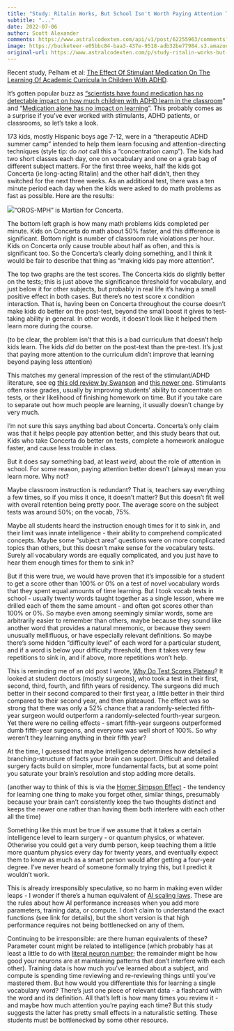 ```yaml
---
title: "Study: Ritalin Works, But School Isn't Worth Paying Attention To"
subtitle: "..."
date: 2022-07-06
author: Scott Alexander
comments: https://www.astralcodexten.com/api/v1/post/62255963/comments?&all_comments=true
image: https://bucketeer-e05bbc84-baa3-437e-9518-adb32be77984.s3.amazonaws.com/public/images/4975e27a-ba6d-4d3b-a701-cfc4bb6dbfcd_960x500.webp
original-url: https://www.astralcodexten.com/p/study-ritalin-works-but-school-isnt
---
```

Recent study, Pelham et al: [The Effect Of Stimulant Medication On The Learning Of Academic Curricula In Children With ADHD](https://ynet-images1.yit.co.il/picserver5/wcm_upload_files/2022/06/01/Sk3iwoV009/Pelham_et_al_2022.pdf). 

It’s gotten popular buzz as [“scientists have found medication has no detectable impact on how much children with ADHD learn in the classroom](https://www.reddit.com/r/science/comments/uw2gtl/scientists_have_found_medication_has_no/)” and “[Medication alone has no impact on learning](https://news.fiu.edu/2022/long-thought-to-be-the-key-to-academic-success,-medication-doesnt-help-kids-with-adhd-learn,-study-finds)”. This probably comes as a surprise if you’ve ever worked with stimulants, ADHD patients, or classrooms, so let’s take a look.

173 kids, mostly Hispanic boys age 7-12, were in a “therapeutic ADHD summer camp” intended to help them learn focusing and attention-directing techniques (style tip: do _not_ call this a “concentration camp”). The kids had two short classes each day, one on vocabulary and one on a grab bag of different subject matters. For the first three weeks, half the kids got Concerta (ie long-acting Ritalin) and the other half didn’t, then they switched for the next three weeks. As an additional test, there was a ten minute period each day when the kids were asked to do math problems as fast as possible. Here are the results:

[![](https://substackcdn.com/image/fetch/w_1456,c_limit,f_auto,q_auto:good,fl_progressive:steep/https%3A%2F%2Fbucketeer-e05bbc84-baa3-437e-9518-adb32be77984.s3.amazonaws.com%2Fpublic%2Fimages%2Fb646a951-e363-450b-9971-773c1bdb8270_843x886.png)](https://substackcdn.com/image/fetch/f_auto,q_auto:good,fl_progressive:steep/https%3A%2F%2Fbucketeer-e05bbc84-baa3-437e-9518-adb32be77984.s3.amazonaws.com%2Fpublic%2Fimages%2Fb646a951-e363-450b-9971-773c1bdb8270_843x886.png)“OROS-MPH” is Martian for Concerta.

The bottom left graph is how many math problems kids completed per minute. Kids on Concerta do math about 50% faster, and this difference is significant. Bottom right is number of classroom rule violations per hour. Kids on Concerta only cause trouble about half as often, and this is significant too. So the Concerta’s clearly doing something, and I think it would be fair to describe that thing as “making kids pay more attention”.

The top two graphs are the test scores. The Concerta kids do slightly better on the tests; this is just above the significance threshold for vocabulary, and just below it for other subjects, but probably in real life it’s having a small positive effect in both cases. But there’s no test score x condition interaction. That is, having been on Concerta throughout the course doesn’t make kids do better on the post-test, beyond the small boost it gives to test-taking ability in general. In other words, it doesn’t look like it helped them learn more during the course.

(to be clear, the problem isn’t that this is a bad curriculum that doesn’t help kids learn. The kids _did_ do better on the post-test than the pre-test. It’s just that paying more attention to the curriculum didn’t improve that learning beyond paying less attention)

This matches my general impression of the rest of the stimulant/ADHD literature, see eg [this old review by Swanson](http://citeseerx.ist.psu.edu/viewdoc/download?doi=10.1.1.1018.5058&rep=rep1&type=pdf) and [this newer one](https://www.nature.com/articles/npp2010160). Stimulants often raise grades, usually by improving students’ ability to concentrate on tests, or their likelihood of finishing homework on time. But if you take care to separate out how much people are learning, it usually doesn’t change by very much.

I’m not sure this says anything bad about Concerta. Concerta’s only claim was that it helps people pay attention better, and this study bears that out. Kids who take Concerta do better on tests, complete a homework analogue faster, and cause less trouble in class.

But it does say something bad, at least _weird,_ about the role of attention in school. For some reason, paying attention better doesn’t (always) mean you learn more. Why not?

Maybe classroom instruction is redundant? That is, teachers say everything a few times, so if you miss it once, it doesn’t matter? But this doesn’t fit well with overall retention being pretty poor. The average score on the subject tests was around 50%; on the vocab, 75%.

Maybe all students heard the instruction enough times for it to sink in, and their limit was innate intelligence - their ability to comprehend complicated concepts. Maybe some “subject area” questions were on more complicated topics than others, but this doesn’t make sense for the vocabulary tests. Surely all vocabulary words are equally complicated, and you just have to hear them enough times for them to sink in?

But if this were true, we would have proven that it’s impossible for a student to get a score other than 100% or 0% on a test of novel vocabulary words that they spent equal amounts of time learning. But I took vocab tests in school - usually twenty words taught together as a single lesson, where we drilled each of them the same amount - and often got scores other than 100% or 0%. So maybe even among seemingly similar words, some are arbitrarily easier to remember than others, maybe because they sound like another word that provides a natural mnemonic, or because they seem unusually mellifluous, or have especially relevant definitions. So maybe there’s some hidden “difficulty level” of each word for a particular student, and if a word is below your difficulty threshold, then it takes very few repetitions to sink in, and if above, more repetitions won’t help.

This is reminding me of an old post I wrote, [Why Do Test Scores Plateau](https://slatestarcodex.com/2017/01/13/why-do-test-scores-plateau/)? It looked at student doctors (mostly surgeons), who took a test in their first, second, third, fourth, and fifth years of residency. The surgeons did much better in their second compared to their first year, a little better in their third compared to their second year, and then plateaued. The effect was so strong that there was only a 52% chance that a randomly-selected fifth-year surgeon would outperform a randomly-selected fourth-year surgeon. Yet there were no ceiling effects - smart fifth-year surgeons outperformed dumb fifth-year surgeons, and everyone was well short of 100%. So why weren’t they learning anything in their fifth year?

At the time, I guessed that maybe intelligence determines how detailed a branching-structure of facts your brain can support. Difficult and detailed surgery facts build on simpler, more fundamental facts, but at some point you saturate your brain’s resolution and stop adding more details.

(another way to think of this is via the [Homer Simpson Effect](https://www.theguardian.com/science/neurophilosophy/2015/apr/24/the-homer-simpson-effect-forgetting-to-remember) \- the tendency for learning one thing to make you forget other, similar things, presumably because your brain can’t consistently keep the two thoughts distinct and keeps the newer one rather than having them both interfere with each other all the time)

Something like this must be true if we assume that it takes a certain intelligence level to learn surgery - or quantum physics, or whatever. Otherwise you could get a very dumb person, keep teaching them a little more quantum physics every day for twenty years, and eventually expect them to know as much as a smart person would after getting a four-year degree. I’ve never heard of someone formally trying this, but I predict it wouldn’t work.

This is already irresponsibly speculative, so no harm in making even wilder leaps - I wonder if there’s a human equivalent of [AI scaling laws](https://arxiv.org/pdf/2001.08361.pdf). These are the rules about how AI performance increases when you add more parameters, training data, or compute. I don’t claim to understand the exact functions (see link for details), but the short version is that high performance requires not being bottlenecked on any of them.

Continuing to be irresponsible: are there human equivalents of these? Parameter count might be related to intelligence (which probably has at least a little to do with [literal neuron number](https://slatestarcodex.com/2019/03/25/neurons-and-intelligence-a-birdbrained-perspective/); the remainder might be how good your neurons are at maintaining patterns that don’t interfere with each other). Training data is how much you’ve learned about a subject, and compute is spending time reviewing and re-reviewing things until you’ve mastered them. But how would you differentiate this for learning a single vocabulary word? There’s just one piece of relevant data - a flashcard with the word and its definition. All that’s left is how many times you review it - and maybe how much attention you’re paying each time? But this study suggests the latter has pretty small effects in a naturalistic setting. These students must be bottlenecked by some other resource.
